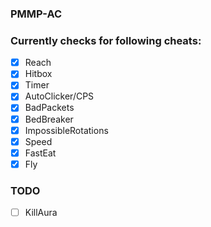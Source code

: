 ### PMMP-AC

### Currently checks for following cheats:

- [X] Reach
- [X] Hitbox
- [X] Timer
- [X] AutoClicker/CPS
- [X] BadPackets
- [X] BedBreaker
- [X] ImpossibleRotations
- [X] Speed
- [X] FastEat
- [X] Fly

### TODO

- [ ] KillAura